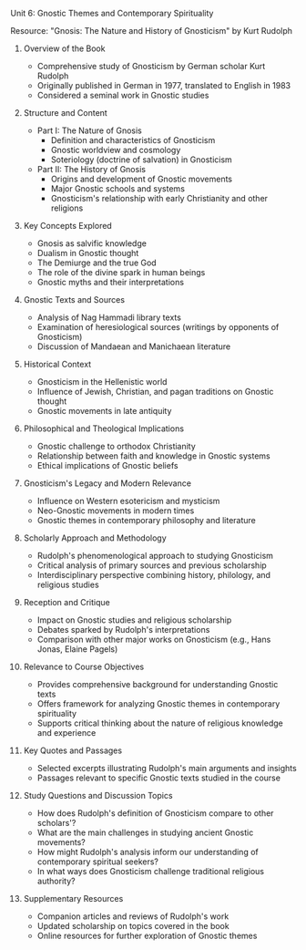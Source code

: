Unit 6: Gnostic Themes and Contemporary Spirituality

Resource: "Gnosis: The Nature and History of Gnosticism" by Kurt Rudolph

1. Overview of the Book
   - Comprehensive study of Gnosticism by German scholar Kurt Rudolph
   - Originally published in German in 1977, translated to English in 1983
   - Considered a seminal work in Gnostic studies

2. Structure and Content
   - Part I: The Nature of Gnosis
     - Definition and characteristics of Gnosticism
     - Gnostic worldview and cosmology
     - Soteriology (doctrine of salvation) in Gnosticism
   - Part II: The History of Gnosis
     - Origins and development of Gnostic movements
     - Major Gnostic schools and systems
     - Gnosticism's relationship with early Christianity and other religions

3. Key Concepts Explored
   - Gnosis as salvific knowledge
   - Dualism in Gnostic thought
   - The Demiurge and the true God
   - The role of the divine spark in human beings
   - Gnostic myths and their interpretations

4. Gnostic Texts and Sources
   - Analysis of Nag Hammadi library texts
   - Examination of heresiological sources (writings by opponents of Gnosticism)
   - Discussion of Mandaean and Manichaean literature

5. Historical Context
   - Gnosticism in the Hellenistic world
   - Influence of Jewish, Christian, and pagan traditions on Gnostic thought
   - Gnostic movements in late antiquity

6. Philosophical and Theological Implications
   - Gnostic challenge to orthodox Christianity
   - Relationship between faith and knowledge in Gnostic systems
   - Ethical implications of Gnostic beliefs

7. Gnosticism's Legacy and Modern Relevance
   - Influence on Western esotericism and mysticism
   - Neo-Gnostic movements in modern times
   - Gnostic themes in contemporary philosophy and literature

8. Scholarly Approach and Methodology
   - Rudolph's phenomenological approach to studying Gnosticism
   - Critical analysis of primary sources and previous scholarship
   - Interdisciplinary perspective combining history, philology, and religious studies

9. Reception and Critique
   - Impact on Gnostic studies and religious scholarship
   - Debates sparked by Rudolph's interpretations
   - Comparison with other major works on Gnosticism (e.g., Hans Jonas, Elaine Pagels)

10. Relevance to Course Objectives
    - Provides comprehensive background for understanding Gnostic texts
    - Offers framework for analyzing Gnostic themes in contemporary spirituality
    - Supports critical thinking about the nature of religious knowledge and experience

11. Key Quotes and Passages
    - Selected excerpts illustrating Rudolph's main arguments and insights
    - Passages relevant to specific Gnostic texts studied in the course

12. Study Questions and Discussion Topics
    - How does Rudolph's definition of Gnosticism compare to other scholars'?
    - What are the main challenges in studying ancient Gnostic movements?
    - How might Rudolph's analysis inform our understanding of contemporary spiritual seekers?
    - In what ways does Gnosticism challenge traditional religious authority?

13. Supplementary Resources
    - Companion articles and reviews of Rudolph's work
    - Updated scholarship on topics covered in the book
    - Online resources for further exploration of Gnostic themes